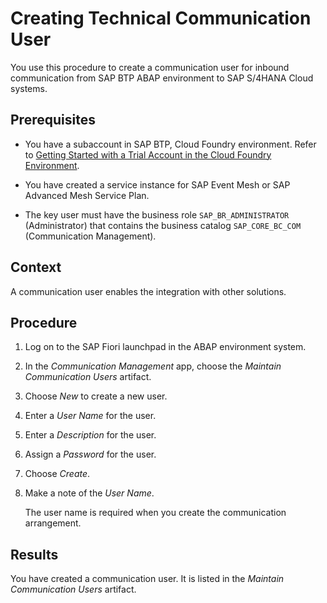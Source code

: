 <!-- loio576291c1fa6244ae80c0c06e1e8d108b -->

# Creating Technical Communication User

You use this procedure to create a communication user for inbound communication from SAP BTP ABAP environment to SAP S/4HANA Cloud systems.



<a name="loio576291c1fa6244ae80c0c06e1e8d108b__prereq_dp2_blh_dbb"/>

## Prerequisites

-   You have a subaccount in SAP BTP, Cloud Foundry environment. Refer to [Getting Started with a Trial Account in the Cloud Foundry Environment](https://help.sap.com/docs/BTP/65de2977205c403bbc107264b8eccf4b/e50ab7b423f04a8db301d7678946626e.html).

-   You have created a service instance for SAP Event Mesh or SAP Advanced Mesh Service Plan.

-   The key user must have the business role `SAP_BR_ADMINISTRATOR` \(Administrator\) that contains the business catalog `SAP_CORE_BC_COM` \(Communication Management\).




## Context

A communication user enables the integration with other solutions.



## Procedure

1.  Log on to the SAP Fiori launchpad in the ABAP environment system.

2.  In the *Communication Management* app, choose the *Maintain Communication Users* artifact.

3.  Choose *New* to create a new user.

4.  Enter a *User Name* for the user.

5.  Enter a *Description* for the user.

6.  Assign a *Password* for the user.

7.  Choose *Create*.

8.  Make a note of the *User Name*.

    The user name is required when you create the communication arrangement.




## Results

You have created a communication user. It is listed in the *Maintain Communication Users* artifact.

